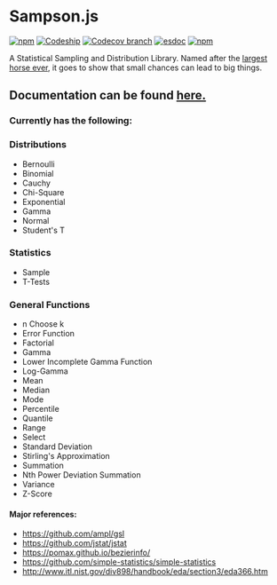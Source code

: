 # Sampson.js

[![npm](https://img.shields.io/npm/v/sampson.svg?maxAge=2592000)](https://www.npmjs.com/package/sampson)
[![Codeship](https://img.shields.io/codeship/41642b20-e4c0-0133-31b0-569c79a00c74/master.svg?maxAge=2592000)]()
[![Codecov branch](https://img.shields.io/codecov/c/github/atgJack/sampson/master.svg?maxAge=2592000)](https://codecov.io/github/atgJack/sampson)
[![esdoc](https://doc.esdoc.org/github.com/atgJack/sampson/badge.svg)](https://doc.esdoc.org/github.com/atgJack/sampson/)
[![npm](https://img.shields.io/npm/l/sampson.svg?maxAge=2592000)](https://github.com/atgJack/sampson/blob/master/LICENSE)


A Statistical Sampling and Distribution Library.
Named after the [largest horse ever](https://en.wikipedia.org/wiki/Sampson_(horse)),
it goes to show that small chances can lead to big things.

## Documentation can be found [here.](https://doc.esdoc.org/github.com/atgJack/sampson/)

### **Currently has the following:**

### Distributions

- Bernoulli
- Binomial
- Cauchy
- Chi-Square
- Exponential
- Gamma
- Normal
- Student's T

### Statistics

- Sample
- T-Tests

### General Functions

- n Choose k
- Error Function
- Factorial
- Gamma
- Lower Incomplete Gamma Function
- Log-Gamma
- Mean
- Median
- Mode
- Percentile
- Quantile
- Range
- Select
- Standard Deviation
- Stirling's Approximation
- Summation
- Nth Power Deviation Summation
- Variance
- Z-Score

#### Major references:

- https://github.com/ampl/gsl
- https://github.com/jstat/jstat
- https://pomax.github.io/bezierinfo/
- https://github.com/simple-statistics/simple-statistics
- http://www.itl.nist.gov/div898/handbook/eda/section3/eda366.htm
